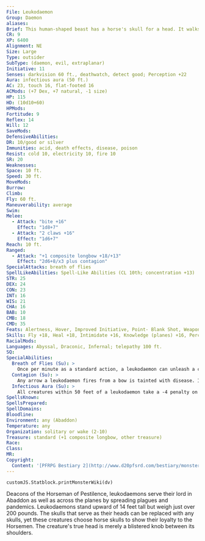 ```yaml
---
File: Leukodaemon
Group: Daemon
aliases: 
Brief: This human-shaped beast has a horse's skull for a head. It walks on cracked hooves and bears the rotting wings of a carrion bird.
CR: 9
XP: 6400
Alignment: NE
Size: Large
Type: outsider
SubType: (daemon, evil, extraplanar)
Initiative: 11
Senses: darkvision 60 ft., deathwatch, detect good; Perception +22
Aura: infectious aura (50 ft.)
AC: 23, touch 16, flat-footed 16
ACMods: (+7 Dex, +7 natural, -1 size)
HP: 115
HD: (10d10+60)
HPMods: 
Fortitude: 9
Reflex: 14
Will: 12
SaveMods: 
DefensiveAbilities: 
DR: 10/good or silver
Immunities: acid, death effects, disease, poison
Resist: cold 10, electricity 10, fire 10
SR: 20
Weaknesses: 
Space: 10 ft.
Speed: 30 ft.
MoveMods: 
Burrow: 
Climb: 
Fly: 60 ft.
Maneuverability: average
Swim: 
Melee: 
  - Attack: "bite +16"
    Effect: "1d8+7"
  - Attack: "2 claws +16"
    Effect: "1d6+7"
Reach: 10 ft.
Ranged: 
  - Attack: "+1 composite longbow +18/+13"
    Effect: "2d6+8/x3 plus contagion"
SpecialAttacks: breath of flies
SpellLikeAbilities: Spell-Like Abilities (CL 10th; concentration +13)  Constant-deathwatch, detect good   At Will-contagion (DC 17), dispel magic, greater teleport (self plus 50 lbs. of objects only)   1/day-harm (DC 19), summon (level 3, 1 leukodaemon only, 35%)
STR: 25
DEX: 24
CON: 23
INT: 16
WIS: 21
CHA: 16
BAB: 10
CMB: 18
CMD: 35
Feats: Alertness, Hover, Improved Initiative, Point- Blank Shot, Weapon Focus (longbow)
Skills: Fly +18, Heal +18, Intimidate +16, Knowledge (planes) +16, Perception +22, Sense Motive +22, Stealth +16, Survival +15, Use Magic Device +16
RacialMods: 
Languages: Abyssal, Draconic, Infernal; telepathy 100 ft.
SQ: 
SpecialAbilities:
  Breath of Flies (Su): >
    Once per minute as a standard action, a leukodaemon can unleash a cloud of corpse-bloated, biting black flies in a 20-foot cone. Those caught in the cone take 8d6 points of slashing damage. A DC 21 Reflex save halves this damage. Those who take any damage are also sickened for 1 minute. In addition, the flies linger for 1d4+1 rounds, congealing into a buzzing 20-foot-square cloud centered on the cone's original point of origin. Any creature that ends its turn in this cloud must make a DC 21 Reflex save to avoid taking 4d6 points of damage and becoming sickened for 1 minute. This cloud of flies may be dispersed by any area effect that does damage or creates wind of at least strong wind force. All daemons are immune to this effect. The save DCs are Constitution-based.
  Contagion (Su): >
    Any arrow a leukodaemon fires from a bow is tainted with disease. If a creature is damaged by a leukodaemon's arrow, it must make a DC 19 Fortitude save or be affected as if by the spell contagion. A leukodaemon can manifest arrows at will and never runs out of ammunition.
  Infectious Aura (Su): >
    All creatures within 50 feet of a leukodaemon take a -4 penalty on Fortitude saves against disease effects.
SpellsKnown: 
SpellsPrepared: 
SpellDomains: 
Bloodline: 
Environment: any (Abaddon)
Temperature: any
Organization: solitary or wake (2-10)
Treasure: standard (+1 composite longbow, other treasure)
Race: 
Class: 
MR: 
Copyright:
  Content: '[PFRPG Bestiary 2](http://www.d20pfsrd.com/bestiary/monster-listings/outsiders/daemons/leukodaemon)'
---
```

```dataviewjs
customJS.Statblock.printMonsterWiki(dv)
```
Deacons of the Horseman of Pestilence, leukodaemons serve their lord in Abaddon as well as across the planes by spreading plagues and pandemics.  Leukodaemons stand upward of 14 feet tall but weigh just over 200 pounds. The skulls that serve as their heads can be replaced with any skulls, yet these creatures choose horse skulls to show their loyalty to the Horsemen. The creature's true head is merely a blistered knob between its shoulders.
